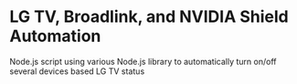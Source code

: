 # LG TV, Broadlink, and NVIDIA Shield Automation

Node.js script using various Node.js library to automatically turn on/off several devices based LG TV status
